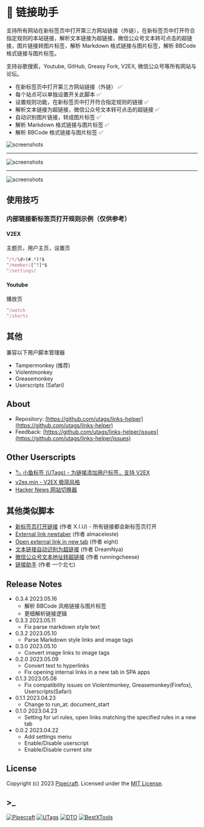 # 🔗 链接助手

支持所有网站在新标签页中打开第三方网站链接（外链），在新标签页中打开符合指定规则的本站链接，解析文本链接为超链接，微信公众号文本转可点击的超链接，图片链接转图片标签，解析 Markdown 格式链接与图片标签，解析 BBCode 格式链接与图片标签。

支持谷歌搜索，Youtube, GitHub, Greasy Fork, V2EX, 微信公众号等所有网站与论坛。

- 在新标签页中打开第三方网站链接（外链） ✅
- 每个站点可以单独设置开关此脚本 ✅
- 设置规则功能，在新标签页中打开符合指定规则的链接 ✅
- 解析文本链接为超链接，微信公众号文本转可点击的超链接 ✅
- 自动识别图片链接，转成图片标签 ✅
- 解析 Markdown 格式链接与图片标签 ✅
- 解析 BBCode 格式链接与图片标签 ✅

![screenshots](https://greasyfork.s3.us-east-2.amazonaws.com/zbbbksxhu0ntfxbryzp84s3dz88b)

---

![screenshots](https://greasyfork.s3.us-east-2.amazonaws.com/64sziug83grudizqd5n0znt29uk1)

---

![screenshots](https://greasyfork.s3.us-east-2.amazonaws.com/yb39fs31zlrhhjlcc0n39yctn5i6)

## 使用技巧

### 内部链接新标签页打开规则示例（仅供参考）

#### V2EX

主题页，用户主页，设置页

```js
^/t/\d+(#.*)?$
^/member/[^?]*$
^/settings/
```

#### Youtube

播放页

```js
^/watch
^/shorts
```

## 其他

兼容以下用户脚本管理器

- Tampermonkey (推荐)
- Violentmonkey
- Greasemonkey
- Userscripts (Safari)

## About

- Repository: [https://github.com/utags/links-helper](https://github.com/utags/links-helper)
- Feedback: [https://github.com/utags/links-helper/issues](https://github.com/utags/links-helper/issues)

## Other Userscripts

- [🏷️ 小鱼标签 (UTags) - 为链接添加用户标签，支持 V2EX](https://greasyfork.org/scripts/460718-utags-add-usertags-to-links)
- [v2ex.min - V2EX 极简风格](https://greasyfork.org/scripts/463552-v2ex-min)
- [Hacker News 网站切换器](https://greasyfork.org/scripts/462865-hacker-news-apps-switcher)

## 其他类似脚本

- [新标签页打开链接](https://greasyfork.org/scripts/429714-%E6%96%B0%E6%A0%87%E7%AD%BE%E9%A1%B5%E6%89%93%E5%BC%80%E9%93%BE%E6%8E%A5) (作者 X.I.U) - 所有链接都会新标签页打开
- [External link newtaber](https://greasyfork.org/scripts/40304-external-link-newtaber) (作者 almaceleste)
- [Open external link in new tab](https://greasyfork.org/scripts/9499-open-external-link-in-new-tab) (作者 eight)
- [文本链接自动识别为超链接](https://greasyfork.org/scripts/452150-textlink-to-hyperlink) (作者 DreamNya)
- [微信公众号文本地址转超链接](https://greasyfork.org/scripts/461343-wechat-text-link-to-hyperlink) (作者 runningcheese)
- [链接助手](https://greasyfork.org/scripts/422773-%E9%93%BE%E6%8E%A5%E5%8A%A9%E6%89%8B) (作者 一个北七)

## Release Notes

- 0.3.4 2023.05.16
  - 解析 BBCode 风格链接与图片标签
  - 更细解析链接逻辑
- 0.3.3 2023.05.11
  - Fix parse markdown style text
- 0.3.2 2023.05.10
  - Parse Markdown style links and image tags
- 0.3.0 2023.05.10
  - Convert image links to image tags
- 0.2.0 2023.05.09
  - Convert text to hyperlinks
  - Fix opening internal links in a new tab in SPA apps
- 0.1.3 2023.05.08
  - Fix compatibility issues on Violentmonkey, Greasemonkey(Firefox), Userscripts(Safari)
- 0.1.1 2023.04.23
  - Change to run_at: document_start
- 0.1.0 2023.04.23
  - Setting for url rules, open links matching the specified rules in a new tab
- 0.0.2 2023.04.22
  - Add settings menu
  - Enable/Disable userscript
  - Enable/Disable current site

## License

Copyright (c) 2023 [Pipecraft](https://www.pipecraft.net). Licensed under the [MIT License](https://github.com/utags/links-helper/blob/main/LICENSE).

## >\_

[![Pipecraft](https://img.shields.io/badge/site-pipecraft-brightgreen)](https://www.pipecraft.net)
[![UTags](https://img.shields.io/badge/site-UTags-brightgreen)](https://utags.pipecraft.net)
[![DTO](https://img.shields.io/badge/site-DTO-brightgreen)](https://dto.pipecraft.net)
[![BestXTools](https://img.shields.io/badge/site-bestxtools-brightgreen)](https://www.bestxtools.com)
